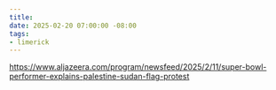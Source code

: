```yaml
---
title: 
date: 2025-02-20 07:00:00 -08:00
tags:
- limerick
---
```


https://www.aljazeera.com/program/newsfeed/2025/2/11/super-bowl-performer-explains-palestine-sudan-flag-protest
